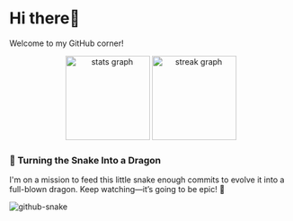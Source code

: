 # Hi there👋
Welcome to my GitHub corner!
<div align="center">
  <img src="https://github-readme-stats.vercel.app/api?username=PraveenaRupasingha&hide_title=true&hide_rank=false&show_icons=true&include_all_commits=false&count_private=true&disable_animations=false&theme=github_dark&locale=en&hide_border=true&order=1" height="150" alt="stats graph"  />
<!--   <img src="https://github-readme-stats.vercel.app/api/top-langs?username=PraveenaRupasingha&locale=en&hide_title=true&layout=compact&card_width=320&langs_count=5&theme=github_dark&hide_border=true&order=2" height="150" alt="languages graph"  /> -->
  <img src="https://streak-stats.demolab.com?user=PraveenaRupasingha&locale=en&mode=daily&theme=github_dark&hide_border=true&border_radius=5&order=3" height="150" alt="streak graph"  />
</div>

### 🐍 Turning the Snake Into a Dragon  
I'm on a mission to feed this little snake enough commits to evolve it into a full-blown dragon. Keep watching—it’s going to be epic! 🐉

<picture>
  <source media="(prefers-color-scheme: dark)" srcset="https://raw.githubusercontent.com/PraveenaRupasingha/PraveenaRupasingha/output/github-snake-dark.svg" />
  <source media="(prefers-color-scheme: light)" srcset="https://raw.githubusercontent.com/PraveenaRupasingha/PraveenaRupasingha/output/github-snake.svg" />
  <img alt="github-snake" src="https://raw.githubusercontent.com/tobiasmeyhoefer/tobiasmeyhoefer/output/github-snake.svg" />
</picture>

